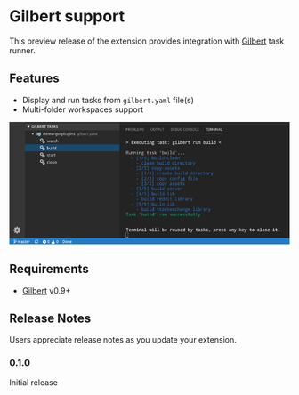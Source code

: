 # Gilbert support

This preview release of the extension provides integration with [Gilbert](http://go-gilbert.github.io/gilbert) task runner.

## Features

* Display and run tasks from `gilbert.yaml` file(s)
* Multi-folder workspaces support

![screen](docs/screen.png)

## Requirements

 * [Gilbert](http://go-gilbert.github.io/gilbert) v0.9+

## Release Notes

Users appreciate release notes as you update your extension.

### 0.1.0

Initial release
